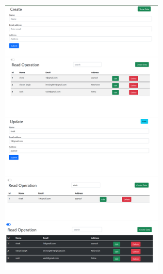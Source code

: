 <img src="create.png">
<img src="read.png">
<img src="update.png">
<img src="search.png">
<img src="toggle.png">
